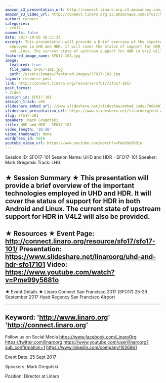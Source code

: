 ```yaml
---
amazon_s3_presentation_url: http://connect.linaro.org.s3.amazonaws.com/sfo17/Presentations/SFO17-101%20%20UHD%20%2B%20HDR.pdf
amazon_s3_video_url: http://connect.linaro.org.s3.amazonaws.com/sfo17/Videos/SFO17-101%20UHD%20and%20HDR.mp4
author: connect
categories:
- sfo17
comments: false
date: 2017-10-06 16:53:33
excerpt: This presentation will provide a brief overview of the important technologies
  employed in UHD and HDR. It will cover the status of support for HDR in both Android
  and Linux. The current state of upstream support for HDR in V4L2 will also be provided.
featured_image_name: SFO17-101.jpg
image:
  featured: true
  file_name: SFO17-101.jpg
  path: /assets/images/featured-images/SFO17-101.jpg
layout: resource-post
link: http://connect.linaro.org/resource/sfo17/sfo17-101/
post_format:
- Video
session_id: SFO17-101
session_track: LHG
slideshare_embed_url: //www.slideshare.net/slideshow/embed_code/79808073
slideshare_presentation_url: https://www.slideshare.net/linaroorg/uhd-and-hdr-sfo17101
slug: sfo17-101
speakers: Mark Gregotski
title: UHD and HDR - SFO17-101
video_length: '26:56'
video_thumbnail: None
wordpress_id: 5916
youtube_video_url: https://www.youtube.com/watch?v=Pme99y5681o
---
```


Session ID: SFO17-101
Session Name: UHD and HDR - SFO17-101
Speaker: Mark Gregotski
Track: LHG


★ Session Summary ★
This presentation will provide a brief overview of the important technologies employed in UHD and HDR. It will cover the status of support for HDR in both Android and Linux. The current state of upstream support for HDR in V4L2 will also be provided.
---------------------------------------------------
★ Resources ★
Event Page: http://connect.linaro.org/resource/sfo17/sfo17-101/
Presentation: https://www.slideshare.net/linaroorg/uhd-and-hdr-sfo17101
Video: https://www.youtube.com/watch?v=Pme99y5681o
 ---------------------------------------------------

★ Event Details ★
Linaro Connect San Francisco 2017 (SFO17)
25-29 September 2017
Hyatt Regency San Francisco Airport

---------------------------------------------------
Keyword:
'http://www.linaro.org'
'http://connect.linaro.org'
---------------------------------------------------
Follow us on Social Media
https://www.facebook.com/LinaroOrg
https://twitter.com/linaroorg
https://www.youtube.com/user/linaroorg?sub_confirmation=1
https://www.linkedin.com/company/1026961

Event Date: 25 Sept 2017

Speakers: Mark Gregotski

Position: Director at Linaro
